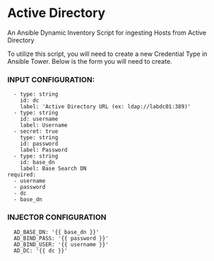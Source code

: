 # Active Directory
An Ansible Dynamic Inventory Script for ingesting Hosts from Active Directory


To utilize this script, you will need to create a new Credential Type in Ansible Tower.   Below is the form you will need to create.

### INPUT CONFIGURATION:
```fields:
  - type: string
    id: dc
    label: 'Active Directory URL (ex: ldap://labdc01:389)'
  - type: string
    id: username
    label: Username
  - secret: true
    type: string
    id: password
    label: Password
  - type: string
    id: base_dn
    label: Base Search DN
required:
  - username
  - password
  - dc
  - base_dn
```

### INJECTOR CONFIGURATION
```env:
  AD_BASE_DN: '{{ base_dn }}'
  AD_BIND_PASS: '{{ password }}'
  AD_BIND_USER: '{{ username }}'
  AD_DC: '{{ dc }}'
```

